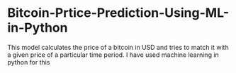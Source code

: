 # Bitcoin-Prtice-Prediction-Using-ML-in-Python
This model calculates the price of a bitcoin in USD and tries to match it with a given price of a particular time period. I have used machine learning in python for this
